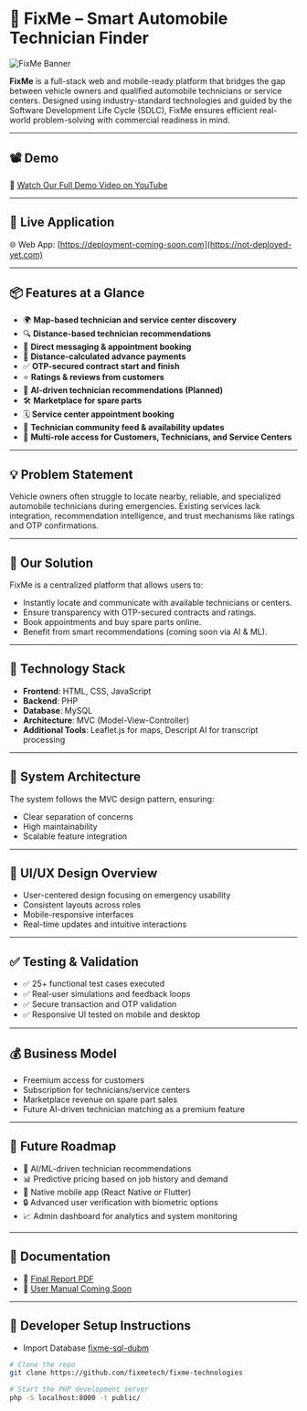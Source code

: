 # 🚗 FixMe – Smart Automobile Technician Finder

![FixMe Banner](https://yt3.googleusercontent.com/bDWNmJlSaJEXq20C50Bzbkj92tQo_tu3_FKGYqQ9IE4FoRy7Ef1-sUEJnQCTpS1EHyLiF2-gknY=s160-c-k-c0x00ffffff-no-rj)

**FixMe** is a full-stack web and mobile-ready platform that bridges the gap between vehicle owners and qualified automobile technicians or service centers. Designed using industry-standard technologies and guided by the Software Development Life Cycle (SDLC), FixMe ensures efficient real-world problem-solving with commercial readiness in mind.

---

## 📽 Demo

🎥 [Watch Our Full Demo Video on YouTube](https://youtu.be/p4NkJOkHYDM?si=9dDYhGUlX5CbICGC)

---

## 🚀 Live Application

🌐 Web App: [https://deployment-coming-soon.com](https://not-deployed-yet.com)

---

## 📦 Features at a Glance

- 🌍 **Map-based technician and service center discovery**
- 🔍 **Distance-based technician recommendations**
- 💬 **Direct messaging & appointment booking**
- 💸 **Distance-calculated advance payments**
- ✅ **OTP-secured contract start and finish**
- ⭐ **Ratings & reviews from customers**
- 🧠 **AI-driven technician recommendations (Planned)**
- 🛠️ **Marketplace for spare parts**
- 🗓 **Service center appointment booking**
- 📰 **Technician community feed & availability updates**
- 💼 **Multi-role access for Customers, Technicians, and Service Centers**

---

## 💡 Problem Statement

Vehicle owners often struggle to locate nearby, reliable, and specialized automobile technicians during emergencies. Existing services lack integration, recommendation intelligence, and trust mechanisms like ratings and OTP confirmations.

---

## 🎯 Our Solution

FixMe is a centralized platform that allows users to:
- Instantly locate and communicate with available technicians or centers.
- Ensure transparency with OTP-secured contracts and ratings.
- Book appointments and buy spare parts online.
- Benefit from smart recommendations (coming soon via AI & ML).

---

## 🔧 Technology Stack

- **Frontend**: HTML, CSS, JavaScript
- **Backend**: PHP
- **Database**: MySQL
- **Architecture**: MVC (Model-View-Controller)
- **Additional Tools**: Leaflet.js for maps, Descript AI for transcript processing

---

## 🧱 System Architecture

The system follows the MVC design pattern, ensuring:
- Clear separation of concerns
- High maintainability
- Scalable feature integration

---

## 🎨 UI/UX Design Overview

- User-centered design focusing on emergency usability
- Consistent layouts across roles
- Mobile-responsive interfaces
- Real-time updates and intuitive interactions

---

## ✅ Testing & Validation

- ✅ 25+ functional test cases executed
- ✅ Real-user simulations and feedback loops
- ✅ Secure transaction and OTP validation
- ✅ Responsive UI tested on mobile and desktop

---

## 💰 Business Model

- Freemium access for customers
- Subscription for technicians/service centers
- Marketplace revenue on spare part sales
- Future AI-driven technician matching as a premium feature

---

## 🌱 Future Roadmap

- 📍 AI/ML-driven technician recommendations
- 📊 Predictive pricing based on job history and demand
- 📱 Native mobile app (React Native or Flutter)
- 🔒 Advanced user verification with biometric options
- 📈 Admin dashboard for analytics and system monitoring

---

## 📄 Documentation

- 📘 [Final Report PDF](https://link-to-final-report.pdf)
- 🧾 [User Manual Coming Soon](https://link-to-user-manual.pdf)

---

## 🧪 Developer Setup Instructions

- Import Database [fixme-sql-dubm](https://pastebin.com/GTL4CZZR)

```bash
# Clone the repo
git clone https://github.com/fixmetech/fixme-technologies

# Start the PHP development server
php -S localhost:8000 -t public/
